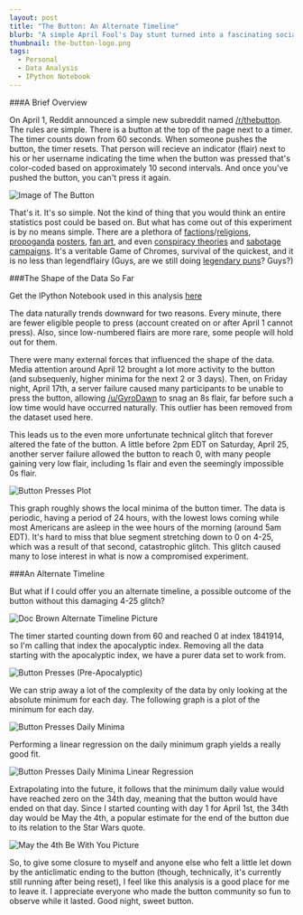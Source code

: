 ```yaml
---
layout: post
title: "The Button: An Alternate Timeline"
blurb: "A simple April Fool's Day stunt turned into a fascinating social experiment, but was derailed weeks into it by technical issues. I'll offer an analysis that will hopefully bring closure to those who were invested in the experiment."
thumbnail: the-button-logo.png
tags: 
  - Personal
  - Data Analysis
  - IPython Notebook
---
```


###A Brief Overview

On April 1, Reddit announced a simple new subreddit named [/r/thebutton](http://www.reddit.com/r/thebutton). The rules are simple. There is a button at the top of the page next to a timer. The timer counts down from 60 seconds. When someone pushes the button, the timer resets. That person will recieve an indicator (flair) next to his or her username indicating the time when the button was pressed that's color-coded based on approximately 10 second intervals. And once you've pushed the button, you can't press it again.

![Image of The Button](/img/the-button.png)

That's it. It's so simple. Not the kind of thing that you would think an entire statistics post could be based on. But what has come out of this experiment is by no means simple. There are a plethora of [factions](http://imgur.com/gallery/ue3Wt)/[religions](http://www.reddit.com/r/thebutton/comments/31709l/official_survey_of_the_buttons_religions_record/), [propoganda](http://imgur.com/a/kX0h1) [posters](http://imgur.com/a/89i6z), [fan art](http://www.reddit.com/r/thebutton/comments/31mdkf/the_huge_list_of_everything_button/), and even [conspiracy theories](http://www.reddit.com/r/thebuttonisalie) and [sabotage campaigns](http://www.reddit.com/r/thebutton/comments/328wod/warning_avoid_these_plugins_one_of_them_is/). It's a veritable Game of Chromes, survival of the quickest, and it is no less than legendflairy (Guys, are we still doing [legendary puns](http://i3.kym-cdn.com/photos/images/original/000/706/483/60e.png)? Guys?)

###The Shape of the Data So Far

Get the IPython Notebook used in this analysis [here](https://github.com/dfmcmurray/data-journeyman/tree/master/app/ipython-notebooks/The%20Button)

The data naturally trends downward for two reasons. Every minute, there are fewer eligible people to press (account created on or after April 1 cannot press). Also, since low-numbered flairs are more rare, some people will hold out for them.

There were many external forces that influenced the shape of the data. Media attention around April 12 brought a lot more activity to the button (and subsequenly, higher minima for the next 2 or 3 days). Then, on Friday night, April 17th, a server failure caused many participants to be unable to press the button, allowing [/u/GyroDawn](http://www.reddit.com/user/GyroDawn) to snag an 8s flair, far before such a low time would have occurred naturally. This outlier has been removed from the dataset used here.

This leads us to the even more unfortunate technical glitch that forever altered the fate of the button. A little before 2pm EDT on Saturday, April 25, another server failure allowed the button to reach 0, with many people gaining very low flair, including 1s flair and even the seemingly impossible 0s flair.

![Button Presses Plot](/img/button-presses.png)

This graph roughly shows the local minima of the button timer. The data is periodic, having a period of 24 hours, with the lowest lows coming while most Americans are asleep in the wee hours of the morning (around 5am EDT). It's hard to miss that blue segment stretching down to 0 on <nobr>4-25</nobr>, which was a result of that second, catastrophic glitch. This glitch caused many to lose interest in what is now a compromised experiment.

###An Alternate Timeline

But what if I could offer you an alternate timeline, a possible outcome of the button without this damaging <nobr>4-25</nobr> glitch?

![Doc Brown Alternate Timeline Picture](/img/alternate-timeline.jpg)

The timer started counting down from 60 and reached 0 at index 1841914, so I'm calling that index the apocalyptic index. Removing all the data starting with the apocalyptic index, we have a purer data set to work from.

![Button Presses (Pre-Apocalyptic)](/img/button-presses-trimmed.png)

We can strip away a lot of the complexity of the data by only looking at the absolute minimum for each day. The following graph is a plot of the minimum for each day.

![Button Presses Daily Minima](/img/button-presses-daily-minima.png)

Performing a linear regression on the daily minimum graph yields a really good fit. 

![Button Presses Daily Minima Linear Regression](/img/button-presses-daily-minima-regression.png)

Extrapolating into the future, it follows that the minimum daily value would have reached zero on the 34th day, meaning that the button would have ended on that day. Since I started counting with day 1 for April 1st, the 34th day would be May the 4th, a popular estimate for the end of the button due to its relation to the Star Wars quote.

![May the 4th Be With You Picture](/img/may-the-4th-be-with-you.jpg)

So, to give some closure to myself and anyone else who felt a little let down by the anticlimatic ending to the button (though, technically, it's currently still running after being reset), I feel like this analysis is a good place for me to leave it. I appreciate everyone who made the button community so fun to observe while it lasted. Good night, sweet button.
